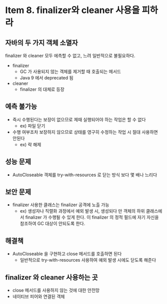 # Item 8. finalizer와 cleaner 사용을 피하라

## 자바의 두 가지 객체 소멸자

finalizer 와 cleaner 모두 에측할 수 없고, 느려 일반적으로 불필요하다. 

- finalizer
    - GC 가 사용되지 않는 객체를 제거할 때 호출되는 메서드
    - Java 9 에서 deprecated 됨
- cleaner
    - finalizer 의 대체로 등장

## 예측 불가능

- 즉시 수행된다는 보장이 없으므로 제때 실행되어야 하는 작업은 할 수 없다
    - ex) 파일 닫기
- 수행 여부조차 보장하지 않으므로 상태를 영구히 수정하는 작업 시 절대 사용하면 안된다
    - ex) 락 해제

## 성능 문제

- AutoCloseable 객체를 try-with-resources 로 닫는 방식 보다 몇 배나 느리다

## 보안 문제

- finalizer 사용한 클래스는 finalizer 공격에 노출 가능
    - ex) 생성자나 직렬화 과정에서 예외 발생 시, 생성되다 만 객체의 하위 클래스에서 finalizer 가 수행될 수 있게 한다. 이 finalizer 의 정적 필드에 자기 자신을 참조하여 GC 대상이 안되도록 한다.

## 해결책

- AutoCloseable 을 구현하고 close 메서드를 호출하면 된다
    - 일반적으로 try-with-resources 사용하여 예외 발생 시에도 닫도록 해준다

## finalizer 와 cleaner 사용하는 곳

- close 메서드를 사용하지 않는 것에 대한 안전망
- 네이티브 피어와 연결된 객체
